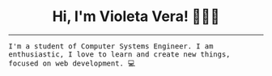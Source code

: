 <h1 align="center"> Hi, I'm Violeta Vera! 🦂👋🏻</h1>

<hr/>
<samp>
I'm a student of Computer Systems Engineer. I am enthusiastic, I love to learn and create new things, focused on web development. 💻
</samp>
